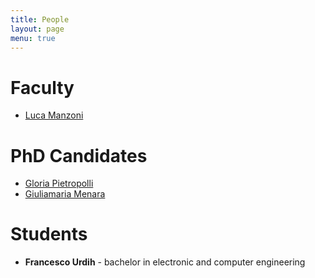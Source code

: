```yaml
---
title: People
layout: page
menu: true
---
```


# Faculty

- [Luca Manzoni](people/lmanzoni)

# PhD Candidates

- [Gloria Pietropolli](people/gpietropolli)
- [Giuliamaria Menara](people/gmenara)

# Students

- **Francesco Urdih** - bachelor in electronic and computer engineering
